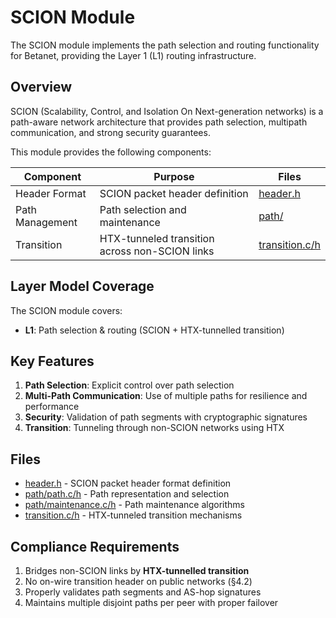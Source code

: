 # SCION Module

The SCION module implements the path selection and routing functionality for Betanet, providing the Layer 1 (L1) routing infrastructure.

## Overview

SCION (Scalability, Control, and Isolation On Next-generation networks) is a path-aware network architecture that provides path selection, multipath communication, and strong security guarantees.

This module provides the following components:

| Component | Purpose | Files |
| --------- | ------- | ----- |
| Header Format | SCION packet header definition | [header.h](header.md) |
| Path Management | Path selection and maintenance | [path/](path/index.md) |
| Transition | HTX-tunneled transition across non-SCION links | [transition.c/h](transition.md) |

## Layer Model Coverage

The SCION module covers:

- **L1**: Path selection & routing (SCION + HTX-tunnelled transition)

## Key Features

1. **Path Selection**: Explicit control over path selection
2. **Multi-Path Communication**: Use of multiple paths for resilience and performance
3. **Security**: Validation of path segments with cryptographic signatures
4. **Transition**: Tunneling through non-SCION networks using HTX

## Files

- [header.h](header.md) - SCION packet header format definition
- [path/path.c/h](path/path.md) - Path representation and selection
- [path/maintenance.c/h](path/maintenance.md) - Path maintenance algorithms
- [transition.c/h](transition.md) - HTX-tunneled transition mechanisms

## Compliance Requirements

1. Bridges non-SCION links by **HTX-tunnelled transition**
2. No on-wire transition header on public networks (§4.2)
3. Properly validates path segments and AS-hop signatures
4. Maintains multiple disjoint paths per peer with proper failover